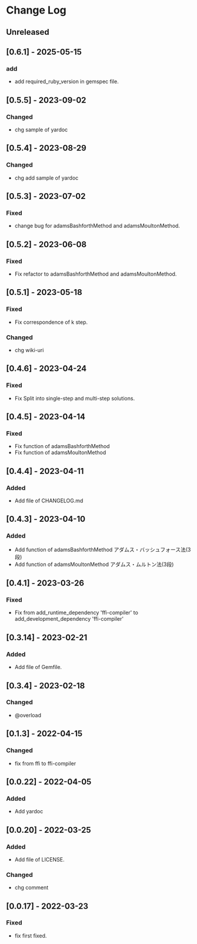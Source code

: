 # Change Log

## Unreleased

## [0.6.1] - 2025-05-15
### add
- add required_ruby_version in gemspec file.

## [0.5.5] - 2023-09-02
### Changed
- chg  sample of yardoc

## [0.5.4] - 2023-08-29
### Changed
- chg add sample of yardoc

## [0.5.3] - 2023-07-02
### Fixed
- change bug for  adamsBashforthMethod and adamsMoultonMethod.

## [0.5.2] - 2023-06-08
### Fixed
- Fix refactor to adamsBashforthMethod and adamsMoultonMethod.

## [0.5.1] - 2023-05-18
### Fixed
- Fix correspondence of k step.

### Changed
- chg wiki-uri

## [0.4.6] - 2023-04-24
### Fixed
- Fix Split into single-step and multi-step solutions.

## [0.4.5] - 2023-04-14
### Fixed
- Fix function of adamsBashforthMethod
- Fix function of adamsMoultonMethod

## [0.4.4] - 2023-04-11
### Added
- Add file of CHANGELOG.md

## [0.4.3] - 2023-04-10
### Added 
- Add function of adamsBashforthMethod アダムス・バッシュフォース法(3段)
- Add function of adamsMoultonMethod   アダムス・ムルトン法(3段)

## [0.4.1] - 2023-03-26
### Fixed
- Fix from add_runtime_dependency 'ffi-compiler'
        to add_development_dependency 'ffi-compiler'

## [0.3.14] - 2023-02-21
### Added 
- Add file of Gemfile.

## [0.3.4] - 2023-02-18
### Changed
- @overload

## [0.1.3] - 2022-04-15
### Changed
- fix from ffi to ffi-compiler

## [0.0.22] - 2022-04-05
### Added
- Add yardoc

## [0.0.20] - 2022-03-25
### Added
- Add file of LICENSE.

### Changed
- chg comment

## [0.0.17] - 2022-03-23
### Fixed
- fix first fixed.



